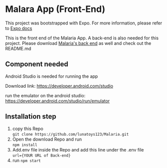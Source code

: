 # Malara App (Front-End)

This project was bootstrapped with Expo. For more information, please refer to [Expo docs](https://docs.expo.dev/)

This is the front end of the Malaria App. A back-end is also needed for this project. Please download [Malaria's back end](https://github.com/lunatoys123/Malaria-Server.git) as well and
check out the README.md

## Component needed
Android Studio is needed for running the app 

Download link: https://developer.android.com/studio

run the emulator on the android studio: https://developer.android.com/studio/run/emulator


## Installation step
1. copy this Repo \
    `git clone https://github.com/lunatoys123/Malaria.git`
2. Open the download Repo and run \
    `npm install`
3. Add.env file inside the Repo and add this line under the .env file \
    `url={YOUR URL of Back-end}`
4. run `npm start`
